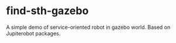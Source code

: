 # find-sth-gazebo
A simple demo of service-oriented robot in gazebo world.
Based on Jupiterobot packages.
